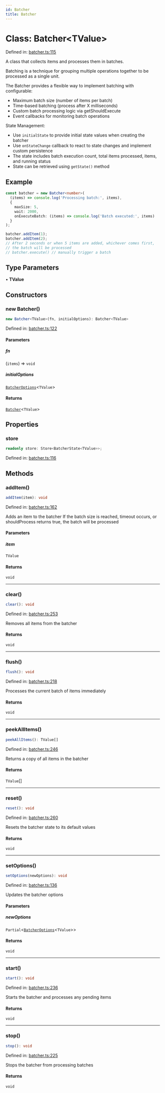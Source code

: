 ```yaml
---
id: Batcher
title: Batcher
---
```


<!-- DO NOT EDIT: this page is autogenerated from the type comments -->

# Class: Batcher\<TValue\>

Defined in: [batcher.ts:115](https://github.com/TanStack/pacer/blob/main/packages/pacer/src/batcher.ts#L115)

A class that collects items and processes them in batches.

Batching is a technique for grouping multiple operations together to be processed as a single unit.

The Batcher provides a flexible way to implement batching with configurable:
- Maximum batch size (number of items per batch)
- Time-based batching (process after X milliseconds)
- Custom batch processing logic via getShouldExecute
- Event callbacks for monitoring batch operations

State Management:
- Use `initialState` to provide initial state values when creating the batcher
- Use `onStateChange` callback to react to state changes and implement custom persistence
- The state includes batch execution count, total items processed, items, and running status
- State can be retrieved using `getState()` method

## Example

```ts
const batcher = new Batcher<number>(
  (items) => console.log('Processing batch:', items),
  {
    maxSize: 5,
    wait: 2000,
    onExecuteBatch: (items) => console.log('Batch executed:', items)
  }
);

batcher.addItem(1);
batcher.addItem(2);
// After 2 seconds or when 5 items are added, whichever comes first,
// the batch will be processed
// batcher.execute() // manually trigger a batch
```

## Type Parameters

• **TValue**

## Constructors

### new Batcher()

```ts
new Batcher<TValue>(fn, initialOptions): Batcher<TValue>
```

Defined in: [batcher.ts:122](https://github.com/TanStack/pacer/blob/main/packages/pacer/src/batcher.ts#L122)

#### Parameters

##### fn

(`items`) => `void`

##### initialOptions

[`BatcherOptions`](../../interfaces/batcheroptions.md)\<`TValue`\>

#### Returns

[`Batcher`](../batcher.md)\<`TValue`\>

## Properties

### store

```ts
readonly store: Store<BatcherState<TValue>>;
```

Defined in: [batcher.ts:116](https://github.com/TanStack/pacer/blob/main/packages/pacer/src/batcher.ts#L116)

## Methods

### addItem()

```ts
addItem(item): void
```

Defined in: [batcher.ts:162](https://github.com/TanStack/pacer/blob/main/packages/pacer/src/batcher.ts#L162)

Adds an item to the batcher
If the batch size is reached, timeout occurs, or shouldProcess returns true, the batch will be processed

#### Parameters

##### item

`TValue`

#### Returns

`void`

***

### clear()

```ts
clear(): void
```

Defined in: [batcher.ts:253](https://github.com/TanStack/pacer/blob/main/packages/pacer/src/batcher.ts#L253)

Removes all items from the batcher

#### Returns

`void`

***

### flush()

```ts
flush(): void
```

Defined in: [batcher.ts:218](https://github.com/TanStack/pacer/blob/main/packages/pacer/src/batcher.ts#L218)

Processes the current batch of items immediately

#### Returns

`void`

***

### peekAllItems()

```ts
peekAllItems(): TValue[]
```

Defined in: [batcher.ts:246](https://github.com/TanStack/pacer/blob/main/packages/pacer/src/batcher.ts#L246)

Returns a copy of all items in the batcher

#### Returns

`TValue`[]

***

### reset()

```ts
reset(): void
```

Defined in: [batcher.ts:260](https://github.com/TanStack/pacer/blob/main/packages/pacer/src/batcher.ts#L260)

Resets the batcher state to its default values

#### Returns

`void`

***

### setOptions()

```ts
setOptions(newOptions): void
```

Defined in: [batcher.ts:136](https://github.com/TanStack/pacer/blob/main/packages/pacer/src/batcher.ts#L136)

Updates the batcher options

#### Parameters

##### newOptions

`Partial`\<[`BatcherOptions`](../../interfaces/batcheroptions.md)\<`TValue`\>\>

#### Returns

`void`

***

### start()

```ts
start(): void
```

Defined in: [batcher.ts:236](https://github.com/TanStack/pacer/blob/main/packages/pacer/src/batcher.ts#L236)

Starts the batcher and processes any pending items

#### Returns

`void`

***

### stop()

```ts
stop(): void
```

Defined in: [batcher.ts:225](https://github.com/TanStack/pacer/blob/main/packages/pacer/src/batcher.ts#L225)

Stops the batcher from processing batches

#### Returns

`void`
